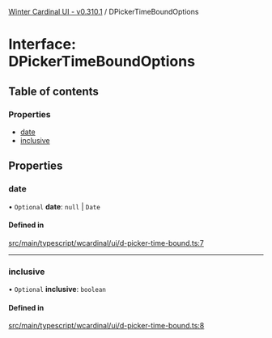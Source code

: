 [Winter Cardinal UI - v0.310.1](../index.md) / DPickerTimeBoundOptions

# Interface: DPickerTimeBoundOptions

## Table of contents

### Properties

- [date](DPickerTimeBoundOptions.md#date)
- [inclusive](DPickerTimeBoundOptions.md#inclusive)

## Properties

### date

• `Optional` **date**: ``null`` \| `Date`

#### Defined in

[src/main/typescript/wcardinal/ui/d-picker-time-bound.ts:7](https://github.com/winter-cardinal/winter-cardinal-ui/blob/v0.310.1/src/main/typescript/wcardinal/ui/d-picker-time-bound.ts#L7)

___

### inclusive

• `Optional` **inclusive**: `boolean`

#### Defined in

[src/main/typescript/wcardinal/ui/d-picker-time-bound.ts:8](https://github.com/winter-cardinal/winter-cardinal-ui/blob/v0.310.1/src/main/typescript/wcardinal/ui/d-picker-time-bound.ts#L8)

